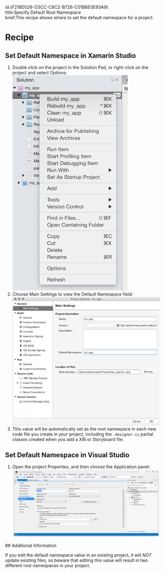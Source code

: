 id:{F218D026-D3CC-C8C2-B726-C01B8E0E93A9}  
title:Specify Default Root Namespace  
brief:This recipe shows where to set the default namespace for a project.  

<a name="Recipe" class="injected"></a>


# Recipe
<ide name="xs">
<h2>Set Default Namespace in Xamarin Studio</h2>
<ol>
  <li>Double click on the project in the <span class="UIItem">Solution Pad</span>, or right-click on the project and select <span class="UIItem">Options</span>: <br /> <img src="Images/DefaultNamespace1.png" /></li>
  <li>Choose <span class="uiitem">Main Settings</span> to view the <span class="uiitem">Default Namespace</span> field:<img src="Images/DefaultNamespace2.png" /></li>
  <li>This value will be automatically set as the root namespace in each new code file you create in your project, including the <code>.designer.cs</code> partial classes created when you add a XIB or Storyboard file.</li>
</ol>
</ide>
<ide name="vs">
<h2>Set Default Namespace in Visual Studio</h2>
<ol>
  <li>Open the project <span class="uiitem">Properties</span>, and then choose the <span class="uiitem">Application</span> panel: <img src="Images/DefaultNamespace3.png" /></li>
</ol>
</ide>
## Additional Information

If you edit the default namespace value in an existing project,
it will *NOT* update existing files, so beware that editing this value will result in two different root namespaces in your project.

